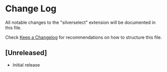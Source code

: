 # Change Log
All notable changes to the "silverselect" extension will be documented in this file.

Check [Keep a Changelog](http://keepachangelog.com/) for recommendations on how to structure this file.

## [Unreleased]
- Initial release